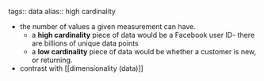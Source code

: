 tags:: data
alias:: high cardinality

- the number of values a given measurement can have.
	- a **high cardinality** piece of data would be a Facebook user ID- there are billions of unique data points
	- a **low cardinality** piece of data would be whether a customer is new, or returning.
- contrast with [[dimensionality (data)]]